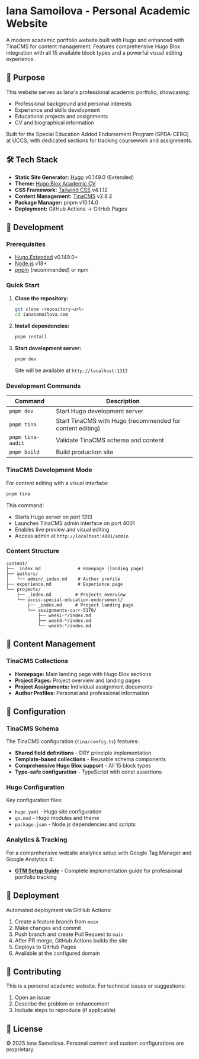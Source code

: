 # Iana Samoilova - Personal Academic Website

A modern academic portfolio website built with Hugo and enhanced with TinaCMS for content management. Features comprehensive Hugo Blox integration with all 15 available block types and a powerful visual editing experience.

## 🎯 Purpose

This website serves as Iana's professional academic portfolio, showcasing:
- Professional background and personal interests
- Experience and skills development
- Educational projects and assignments
- CV and biographical information

Built for the Special Education Added Endorsement Program (SPDA-CERG) at UCCS, with dedicated sections for tracking coursework and assignments.

## 🛠️ Tech Stack

- **Static Site Generator:** [Hugo](https://gohugo.io/) v0.149.0 (Extended)
- **Theme:** [Hugo Blox Academic CV](https://github.com/HugoBlox/theme-academic-cv)
- **CSS Framework:** [Tailwind CSS](https://tailwindcss.com/) v4.1.12
- **Content Management:** [TinaCMS](https://tina.io/) v2.8.2
- **Package Manager:** pnpm v10.14.0
- **Deployment:** GitHub Actions → GitHub Pages

## 🚀 Development

### Prerequisites

- [Hugo Extended](https://gohugo.io/installation/) v0.149.0+
- [Node.js](https://nodejs.org/) v18+
- [pnpm](https://pnpm.io/) (recommended) or npm

### Quick Start

1. **Clone the repository:**
   ```bash
   git clone <repository-url>
   cd ianasamoilova.com
   ```

2. **Install dependencies:**
   ```bash
   pnpm install
   ```

3. **Start development server:**
   ```bash
   pnpm dev
   ```
   Site will be available at `http://localhost:1313`

### Development Commands

| Command | Description |
|---------|-------------|
| `pnpm dev` | Start Hugo development server |
| `pnpm tina` | Start TinaCMS with Hugo (recommended for content editing) |
| `pnpm tina-audit` | Validate TinaCMS schema and content |
| `pnpm build` | Build production site |

### TinaCMS Development Mode

For content editing with a visual interface:

```bash
pnpm tina
```

This command:
- Starts Hugo server on port 1313
- Launches TinaCMS admin interface on port 4001
- Enables live preview and visual editing
- Access admin at `http://localhost:4001/admin`

### Content Structure

```
content/
├── _index.md              # Homepage (landing page)
├── authors/
│   └── admin/_index.md    # Author profile
├── experience.md          # Experience page
└── projects/
    ├── _index.md         # Projects overview
    └── uccss-special-education-endorsement/
        ├── _index.md     # Project landing page
        └── assignments-curr-5170/
            ├── week1-*/index.md
            ├── week4-*/index.md
            └── week5-*/index.md
```

## 📝 Content Management

### TinaCMS Collections

- **Homepage:** Main landing page with Hugo Blox sections
- **Project Pages:** Project overview and landing pages
- **Project Assignments:** Individual assignment documents
- **Author Profiles:** Personal and professional information

## 🔧 Configuration

### TinaCMS Schema

The TinaCMS configuration (`tina/config.ts`) features:
- **Shared field definitions** - DRY principle implementation
- **Template-based collections** - Reusable schema components
- **Comprehensive Hugo Blox support** - All 15 block types
- **Type-safe configuration** - TypeScript with const assertions

### Hugo Configuration

Key configuration files:
- `hugo.yaml` - Hugo site configuration
- `go.mod` - Hugo modules and theme
- `package.json` - Node.js dependencies and scripts

### Analytics & Tracking

For a comprehensive website analytics setup with Google Tag Manager and Google Analytics 4:
- **[GTM Setup Guide](docs/GTM_SETUP_GUIDE.md)** - Complete implementation guide for professional portfolio tracking

## 🚀 Deployment

Automated deployment via GitHub Actions:
1. Create a feature branch from `main`
2. Make changes and commit
3. Push branch and create Pull Request to `main`
4. After PR merge, GitHub Actions builds the site
5. Deploys to GitHub Pages
6. Available at the configured domain

## 🤝 Contributing

This is a personal academic website. For technical issues or suggestions:
1. Open an issue
2. Describe the problem or enhancement
3. Include steps to reproduce (if applicable)

## 📄 License

© 2025 Iana Samoilova. Personal content and custom configurations are proprietary.